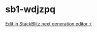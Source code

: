 # sb1-wdjzpq

[Edit in StackBlitz next generation editor ⚡️](https://stackblitz.com/~/github.com/KLDisGOOD/sb1-wdjzpq)